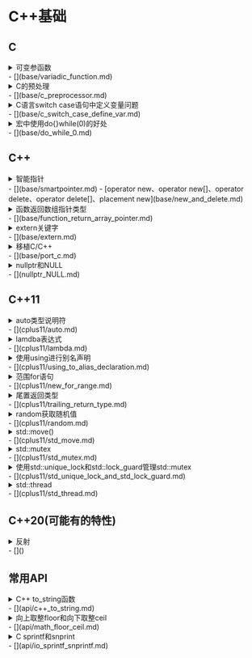 # C++基础

## C

<details>
<summary>可变参函数</summary>
</details>
  - [](base/variadic_function.md)
  <details>
  <summary>C的预处理</summary>
  </details>
  - [](base/c_preprocessor.md)
  <details>
  <summary>C语言switch case语句中定义变量问题</summary>
  </details>
  - [](base/c_switch_case_define_var.md)
  <details>
  <summary>宏中使用do{}while(0)的好处</summary>
  </details>
  - [](base/do_while_0.md)


## C++

<details>
<summary>智能指针</summary>
</details>
  - [](base/smartpointer.md)
  - [operator new、operator new[]、operator delete、operator delete[]、placement new](base/new_and_delete.md)
  <details>
  <summary>函数返回数组指针类型</summary>
  </details>
  - [](base/function_return_array_pointer.md)
  <details>
  <summary>extern关键字</summary>
  </details>
  - [](base/extern.md)
  <details>
  <summary>移植C/C++</summary>
  </details>
  - [](base/port_c.md)
  <details>
  <summary>nullptr和NULL</summary>
  </details>
  - [](nullptr_NULL.md)


## C++11

<details>
<summary>auto类型说明符</summary>
</details>
  - [](cplus11/auto.md)
  <details>
  <summary>lamdba表达式</summary>
  </details>
  - [](cplus11/lambda.md)
  <details>
  <summary>使用using进行别名声明</summary>
  </details>
  - [](cplus11/using_to_alias_declaration.md)
  <details>
  <summary>范围for语句</summary>
  </details>
  - [](cplus11/new_for_range.md)
  <details>
  <summary>尾置返回类型</summary>
  </details>
  - [](cplus11/trailing_return_type.md)
  <details>
  <summary>random获取随机值</summary>
  </details>
  - [](cplus11/random.md)
  <details>
  <summary>std::move()</summary>
  </details>
  - [](cplus11/std_move.md)
  <details>
  <summary>std::mutex</summary>
  </details>
  - [](cplus11/std_mutex.md)
  <details>
  <summary>使用std::unique_lock和std::lock_guard管理std::mutex</summary>
  </details>
  - [](cplus11/std_unique_lock_and_std_lock_guard.md)
  <details>
  <summary>std::thread</summary>
  </details>
  - [](cplus11/std_thread.md)
  
## C++20(可能有的特性)

<details>
<summary>反射</summary>
</details>
  - []()


## 常用API

<details>
<summary>C++ to_string函数</summary>
</details>
  - [](api/c++_to_string.md)
  <details>
  <summary>向上取整floor和向下取整ceil</summary>
  </details>
  - [](api/math_floor_ceil.md)
  <details>
  <summary>C sprintf和snprint</summary>
  </details>
  - [](api/io_sprintf_snprintf.md)
